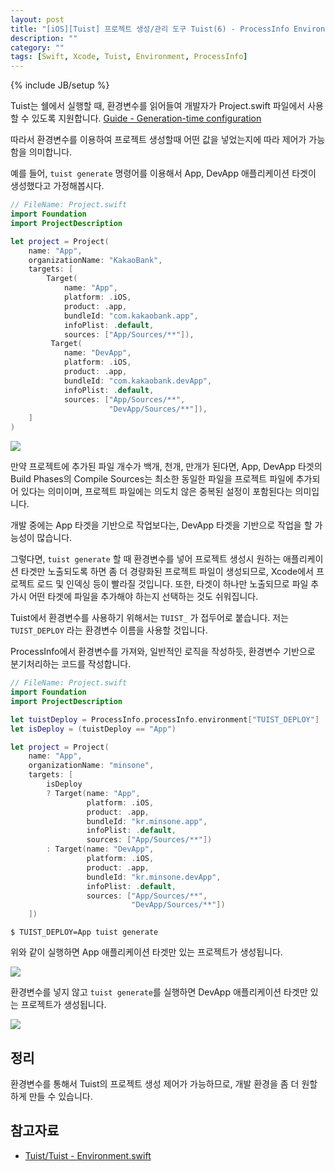 ```yaml
---
layout: post
title: "[iOS][Tuist] 프로젝트 생성/관리 도구 Tuist(6) - ProcessInfo Environment 기반 프로젝트 생성"
description: ""
category: ""
tags: [Swift, Xcode, Tuist, Environment, ProcessInfo]
---
```

{% include JB/setup %}

Tuist는 쉘에서 실행할 때, 환경변수를 읽어들여 개발자가 Project.swift 파일에서 사용할 수 있도록 지원합니다. [Guide - Generation-time configuration](https://docs.tuist.io/guides/environment/)

따라서 환경변수를 이용하여 프로젝트 생성할때 어떤 값을 넣었는지에 따라 제어가 가능함을 의미합니다.

예를 들어, `tuist generate` 명령어를 이용해서 App, DevApp 애플리케이션 타겟이 생성했다고 가정해봅시다.

```swift
// FileName: Project.swift
import Foundation
import ProjectDescription

let project = Project(
    name: "App",
    organizationName: "KakaoBank",
    targets: [
        Target(
            name: "App",
            platform: .iOS,
            product: .app,
            bundleId: "com.kakaobank.app",
            infoPlist: .default,
            sources: ["App/Sources/**"]),
         Target(
            name: "DevApp",
            platform: .iOS,
            product: .app,
            bundleId: "com.kakaobank.devApp",
            infoPlist: .default,
            sources: ["App/Sources/**",
                      "DevApp/Sources/**"]),
    ]
)
```

<p style="text-align:left;"><img src="{{ site.production_url }}/image/2022/04/20220413_01.png"/></p>

만약 프로젝트에 추가된 파일 개수가 백개, 천개, 만개가 된다면, App, DevApp 타겟의 Build Phases의 Compile Sources는 최소한 동일한 파일을 프로젝트 파일에 추가되어 있다는 의미이며, 프로젝트 파일에는 의도치 않은 중복된 설정이 포함된다는 의미입니다. 

개발 중에는 App 타겟을 기반으로 작업보다는, DevApp 타겟을 기반으로 작업을 할 가능성이 많습니다.

그렇다면, `tuist generate` 할 때 환경변수를 넣어 프로젝트 생성시 원하는 애플리케이션 타겟만 노출되도록 하면 좀 더 경량화된 프로젝트 파일이 생성되므로, Xcode에서 프로젝트 로드 및 인덱싱 등이 빨라질 것입니다. 또한, 타겟이 하나만 노출되므로 파일 추가시 어떤 타겟에 파일을 추가해야 하는지 선택하는 것도 쉬워집니다.

Tuist에서 환경변수를 사용하기 위해서는 `TUIST_` 가 접두어로 붙습니다. 저는 `TUIST_DEPLOY` 라는 환경변수 이름을 사용할 것입니다.

ProcessInfo에서 환경변수를 가져와, 일반적인 로직을 작성하듯, 환경변수 기반으로 분기처리하는 코드를 작성합니다.

```swift
// FileName: Project.swift
import Foundation
import ProjectDescription

let tuistDeploy = ProcessInfo.processInfo.environment["TUIST_DEPLOY"]
let isDeploy = (tuistDeploy == "App")

let project = Project(
    name: "App",
    organizationName: "minsone",
    targets: [
        isDeploy
        ? Target(name: "App",
                 platform: .iOS,
                 product: .app,
                 bundleId: "kr.minsone.app",
                 infoPlist: .default,
                 sources: ["App/Sources/**"])
        : Target(name: "DevApp",
                 platform: .iOS,
                 product: .app,
                 bundleId: "kr.minsone.devApp",
                 infoPlist: .default,
                 sources: ["App/Sources/**",
                           "DevApp/Sources/**"])
    ])
```

```
$ TUIST_DEPLOY=App tuist generate
```

위와 같이 실행하면 App 애플리케이션 타겟만 있는 프로젝트가 생성됩니다.

<p style="text-align:left;"><img src="{{ site.production_url }}/image/2022/04/20220413_02.png"/></p>

환경변수를 넣지 않고 `tuist generate`를 실행하면 DevApp 애플리케이션 타겟만 있는 프로젝트가 생성됩니다.

<p style="text-align:left;"><img src="{{ site.production_url }}/image/2022/04/20220413_03.png"/></p>

## 정리

환경변수를 통해서 Tuist의 프로젝트 생성 제어가 가능하므로, 개발 환경을 좀 더 원할하게 만들 수 있습니다.

## 참고자료

* [Tuist/Tuist - Environment.swift](https://github.com/tuist/tuist/blob/main/Sources/ProjectDescription/Environment.swift#L17)